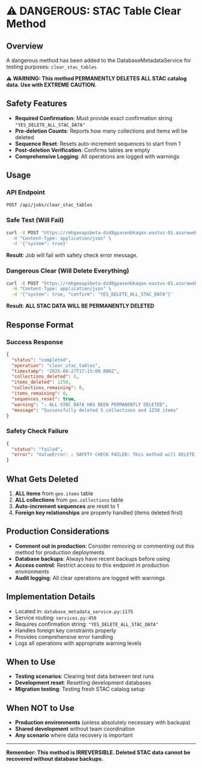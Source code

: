 # ⚠️ DANGEROUS: STAC Table Clear Method

## Overview
A dangerous method has been added to the DatabaseMetadataService for testing purposes: `clear_stac_tables`

**⚠️ WARNING: This method PERMANENTLY DELETES ALL STAC catalog data. Use with EXTREME CAUTION.**

## Safety Features
- **Required Confirmation**: Must provide exact confirmation string `"YES_DELETE_ALL_STAC_DATA"`  
- **Pre-deletion Counts**: Reports how many collections and items will be deleted
- **Sequence Reset**: Resets auto-increment sequences to start from 1
- **Post-deletion Verification**: Confirms tables are empty
- **Comprehensive Logging**: All operations are logged with warnings

## Usage

### API Endpoint
```bash
POST /api/jobs/clear_stac_tables
```

### Safe Test (Will Fail)
```bash
curl -X POST "https://rmhgeoapibeta-dzd8gyasenbkaqax.eastus-01.azurewebsites.net/api/jobs/clear_stac_tables" \
  -H "Content-Type: application/json" \
  -d '{"system": true}'
```

**Result**: Job will fail with safety check error message.

### Dangerous Clear (Will Delete Everything)
```bash
curl -X POST "https://rmhgeoapibeta-dzd8gyasenbkaqax.eastus-01.azurewebsites.net/api/jobs/clear_stac_tables" \
  -H "Content-Type: application/json" \
  -d '{"system": true, "confirm": "YES_DELETE_ALL_STAC_DATA"}'
```

**Result**: **ALL STAC DATA WILL BE PERMANENTLY DELETED**

## Response Format

### Success Response
```json
{
  "status": "completed",
  "operation": "clear_stac_tables", 
  "timestamp": "2025-08-27T17:15:00.000Z",
  "collections_deleted": 5,
  "items_deleted": 1250,
  "collections_remaining": 0,
  "items_remaining": 0,
  "sequences_reset": true,
  "warning": "⚠️ ALL STAC DATA HAS BEEN PERMANENTLY DELETED",
  "message": "Successfully deleted 5 collections and 1250 items"
}
```

### Safety Check Failure
```json
{
  "status": "failed",
  "error": "ValueError: ⚠️ SAFETY CHECK FAILED: This method will DELETE ALL STAC DATA. To confirm, set confirm='YES_DELETE_ALL_STAC_DATA'. This action is IRREVERSIBLE and should only be used for testing."
}
```

## What Gets Deleted
1. **ALL items** from `geo.items` table
2. **ALL collections** from `geo.collections` table  
3. **Auto-increment sequences** are reset to 1
4. **Foreign key relationships** are properly handled (items deleted first)

## Production Considerations
- **Comment out in production**: Consider removing or commenting out this method for production deployments
- **Database backups**: Always have recent backups before using
- **Access control**: Restrict access to this endpoint in production environments
- **Audit logging**: All clear operations are logged with warnings

## Implementation Details
- Located in: `database_metadata_service.py:1175`
- Service routing: `services.py:450` 
- Requires confirmation string: `"YES_DELETE_ALL_STAC_DATA"`
- Handles foreign key constraints properly
- Provides comprehensive error handling
- Logs all operations with appropriate warning levels

## When to Use
- **Testing scenarios**: Clearing test data between test runs
- **Development reset**: Resetting development databases  
- **Migration testing**: Testing fresh STAC catalog setup

## When NOT to Use  
- **Production environments** (unless absolutely necessary with backups)
- **Shared development** without team coordination
- **Any scenario** where data recovery is important

---

**Remember: This method is IRREVERSIBLE. Deleted STAC data cannot be recovered without database backups.**